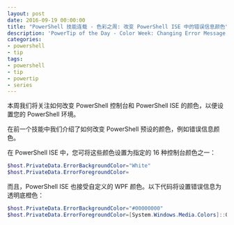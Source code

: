 ```yaml
---
layout: post
date: 2016-09-19 00:00:00
title: "PowerShell 技能连载 - 色彩之周: 改变 PowerShell ISE 中的错误信息颜色"
description: 'PowerTip of the Day - Color Week: Changing Error Message Colors in the PowerShell ISE'
categories:
- powershell
- tip
tags:
- powershell
- tip
- powertip
- series
---
```

本周我们将关注如何改变 PowerShell 控制台和 PowerShell ISE 的颜色，以便设置您的 PowerShell 环境。

在前一个技能中我们介绍了如何改变 PowerShell 预设的颜色，例如错误信息颜色。

在 PowerShell ISE 中，您可将这些颜色设置为指定的 16 种控制台颜色之一：

```powershell
$host.PrivateData.ErrorBackgroundColor="White"
$host.PrivateData.ErrorForegroundColor=
```

而且，PowerShell ISE  也接受自定义的 WPF 颜色。以下代码将设置错误信息为透明底橙色：

```powershell
$host.PrivateData.ErrorBackgroundColor="#00000000"
$host.PrivateData.ErrorForegroundColor=[System.Windows.Media.Colors]::OrangeRed
```

<!--本文国际来源：[Color Week: Changing Error Message Colors in the PowerShell ISE](http://community.idera.com/powershell/powertips/b/tips/posts/color-week-changing-error-message-colors-in-the-powershell-ise)-->
